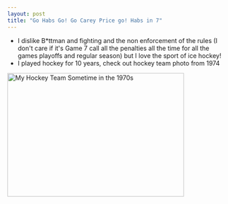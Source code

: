 ```yaml
---
layout: post
title: "Go Habs Go! Go Carey Price go! Habs in 7"
---
```


* I dislike B*ttman and fighting and the non enforcement of the rules (I don't care if it's Game 7 call all the penalties all the time for all the games playoffs and regular season) but I love the sport of ice hockey!
* I played hockey for 10 years, check out hockey team photo from 1974

<a data-flickr-embed="true" href="https://www.flickr.com/photos/roland/5827004865/in/photolist-9SUVx8-Hkbzf-bDR7LF-Hke3y-9N5akw-8KDg2t-ia75uJ-a7J6z-ia6QUP-pXjjZx-i9UVbh-ia6W8c-ia6XLT-ia6Y1U-d4feD-ia6HJs-ia6Xy9-HnPHf-ia6P3J-7b8bn4-fSB92d-7y8EGh-ia6LCd-ia6H6n-ice4gA-7AqzpM-JxzUJ-ia6gLA-7E4qyJ-7GwcLA-K5H6v-ia6shd-ia6nmS-ia6sGn-HCwBf-ia6BDE-ia6Dsj-HnTPT-ia6zeQ-HnNKf-HCwkd-ia6cmc-HnPrs-dNCVY-bPftyH-HCuhb-7y5nm4-HnP4m-ia6LAB-JxDxf" title="My Hockey Team Sometime in the 1970s"><img src="https://live.staticflickr.com/3278/5827004865_d9c5cf9f0b_w.jpg" width="400" height="280" alt="My Hockey Team Sometime in the 1970s"></a><script async src="//embedr.flickr.com/assets/client-code.js" charset="utf-8"></script>